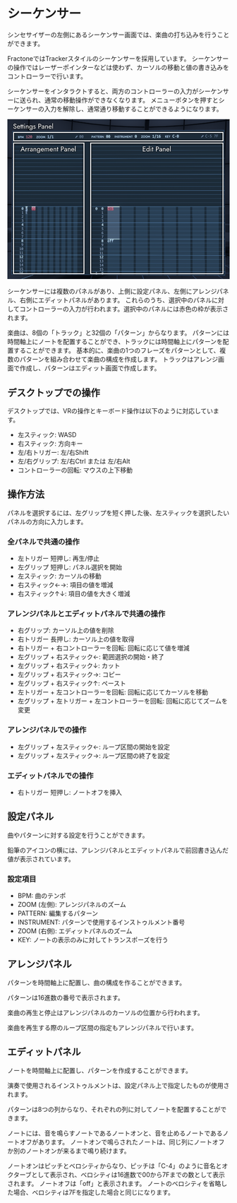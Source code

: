# シーケンサー

シンセサイザーの左側にあるシーケンサー画面では、楽曲の打ち込みを行うことができます。

FractoneではTrackerスタイルのシーケンサーを採用しています。
シーケンサーの操作ではレーザーポインターなどは使わず、カーソルの移動と値の書き込みをコントローラーで行います。

シーケンサーをインタラクトすると、両方のコントローラーの入力がシーケンサーに送られ、通常の移動操作ができなくなります。
メニューボタンを押すとシーケンサーの入力を解除し、通常通り移動することができるようになります。

![Sequencer](images/sequencer.png)

シーケンサーには複数のパネルがあり、上側に設定パネル、左側にアレンジパネル、右側にエディットパネルがあります。
これらのうち、選択中のパネルに対してコントローラーの入力が行われます。選択中のパネルには赤色の枠が表示されます。

楽曲は、8個の「トラック」と32個の「パターン」からなります。
パターンには時間軸上にノートを配置することができ、トラックには時間軸上にパターンを配置することができます。
基本的に、楽曲の1つのフレーズをパターンとして、複数のパターンを組み合わせて楽曲の構成を作成します。
トラックはアレンジ画面で作成し、パターンはエディット画面で作成します。

## デスクトップでの操作

デスクトップでは、VRの操作とキーボード操作は以下のように対応しています。

- 左スティック: WASD
- 右スティック: 方向キー
- 左/右トリガー: 左/右Shift
- 左/右グリップ: 左/右Ctrl または 左/右Alt
- コントローラーの回転: マウスの上下移動

## 操作方法

パネルを選択するには、左グリップを短く押した後、左スティックを選択したいパネルの方向に入力します。

### 全パネルで共通の操作

- 左トリガー 短押し: 再生/停止
- 左グリップ 短押し: パネル選択を開始
- 左スティック: カーソルの移動
- 右スティック←→: 項目の値を増減
- 右スティック↑↓: 項目の値を大きく増減

### アレンジパネルとエディットパネルで共通の操作

- 右グリップ: カーソル上の値を削除
- 右トリガー 長押し: カーソル上の値を取得
- 右トリガー + 右コントローラーを回転: 回転に応じて値を増減
- 左グリップ + 右スティック←: 範囲選択の開始・終了
- 左グリップ + 右スティック↓: カット
- 左グリップ + 右スティック→: コピー
- 左グリップ + 右スティック↑: ペースト
- 左トリガー + 左コントローラーを回転: 回転に応じてカーソルを移動
- 左グリップ + 左トリガー + 左コントローラーを回転: 回転に応じてズームを変更

### アレンジパネルでの操作

- 左グリップ + 左スティック←: ループ区間の開始を設定
- 左グリップ + 左スティック→: ループ区間の終了を設定

### エディットパネルでの操作

- 右トリガー 短押し: ノートオフを挿入

## 設定パネル

曲やパターンに対する設定を行うことができます。

鉛筆のアイコンの横には、アレンジパネルとエディットパネルで前回書き込んだ値が表示されています。

### 設定項目

- BPM: 曲のテンポ
- ZOOM (左側): アレンジパネルのズーム
- PATTERN: 編集するパターン
- INSTRUMENT: パターンで使用するインストゥルメント番号
- ZOOM (右側): エディットパネルのズーム
- KEY: ノートの表示のみに対してトランスポーズを行う

## アレンジパネル

パターンを時間軸上に配置し、曲の構成を作ることができます。

パターンは16進数の番号で表示されます。

楽曲の再生と停止はアレンジパネルのカーソルの位置から行われます。

楽曲を再生する際のループ区間の指定もアレンジパネルで行います。

## エディットパネル

ノートを時間軸上に配置し、パターンを作成することができます。

演奏で使用されるインストゥルメントは、設定パネル上で指定したものが使用されます。

パターンは8つの列からなり、それぞれの列に対してノートを配置することができます。

ノートには、音を鳴らすノートであるノートオンと、音を止めるノートであるノートオフがあります。
ノートオンで鳴らされたノートは、同じ列にノートオフか別のノートオンが来るまで鳴り続けます。

ノートオンはピッチとベロシティからなり、ピッチは「C-4」のように音名とオクターブとして表示され、ベロシティは16進数で00から7Fまでの数として表示されます。
ノートオフは「off」と表示されます。
ノートのベロシティを省略した場合、ベロシティは7Fを指定した場合と同じになります。
